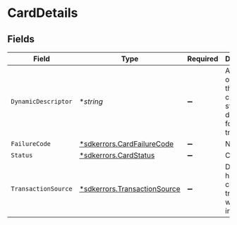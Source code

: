 # CardDetails


## Fields

| Field                                                                         | Type                                                                          | Required                                                                      | Description                                                                   | Example                                                                       |
| ----------------------------------------------------------------------------- | ----------------------------------------------------------------------------- | ----------------------------------------------------------------------------- | ----------------------------------------------------------------------------- | ----------------------------------------------------------------------------- |
| `DynamicDescriptor`                                                           | **string*                                                                     | :heavy_minus_sign:                                                            | An optional override of the default card statement descriptor for a transfer. | WhlBdy *Yoga 11-12                                                            |
| `FailureCode`                                                                 | [*sdkerrors.CardFailureCode](../../models/errors/cardfailurecode.md)          | :heavy_minus_sign:                                                            | N/A                                                                           |                                                                               |
| `Status`                                                                      | [*sdkerrors.CardStatus](../../models/errors/cardstatus.md)                    | :heavy_minus_sign:                                                            | Card status                                                                   |                                                                               |
| `TransactionSource`                                                           | [*sdkerrors.TransactionSource](../../models/errors/transactionsource.md)      | :heavy_minus_sign:                                                            | Describes how the card transaction was initiated                              |                                                                               |